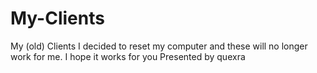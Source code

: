 # My-Clients
My (old) Clients
I decided to reset my computer and these will no longer work for me. I hope it works for you
Presented by quexra
